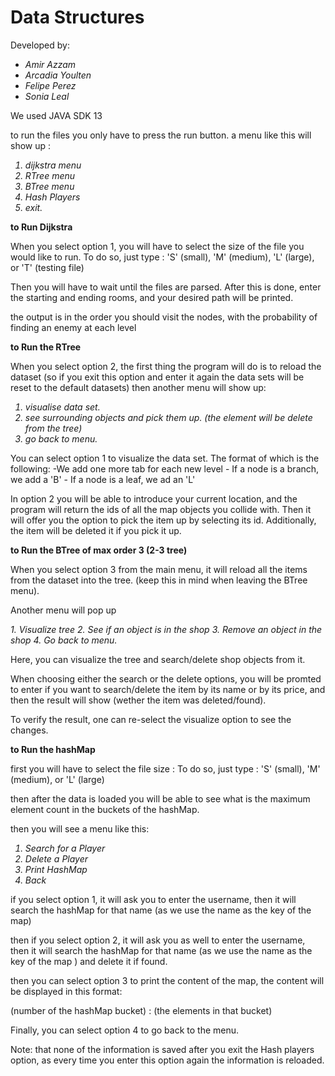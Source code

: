 # Data Structures

Developed by:
<i>
- Amir Azzam
- Arcadia Youlten
- Felipe Perez
- Sonia Leal
</i>

We used JAVA SDK 13

to run the files you only have to press the run button. a menu like this will show up :
<i>
1. dijkstra menu
2. RTree menu
3. BTree menu
4. Hash Players
4. exit.
</i>

<B> to Run Dijkstra </B>

When you select option 1, you will have to select the size of the file you would like to run. To do so, just
 type : 'S' (small), 'M' (medium), 'L' (large), or 'T' (testing file)
 
Then you will have to wait until the files are parsed. After this is done, enter the starting and ending rooms, and your desired path will be printed.

 the output is in the order you should visit the nodes, with the
 probability of finding an enemy at each level

<B> to Run the RTree </B>

When you select option 2, the first thing the program will do is to reload the dataset (so if you exit this option and enter it again the data sets will be reset to the default datasets)
then another menu will show up: 
<i>
1. visualise data set.
2. see surrounding objects and pick them up. (the element will be delete from the tree)
3. go back to menu.
</i>

You can select option 1 to visualize the data set. The format of which is the following:
    -We add one more tab for each new level
    - If a node is a branch, we add a 'B'
    -  If a node is a leaf, we ad an 'L' 

In option 2 you will be able to introduce your current location,  and the program will return the ids of all the map objects you collide with. Then it will offer you the option to pick the item up by selecting its id. Additionally, the item will be deleted it if you pick it up.


<B> to Run the BTree of max order 3 (2-3 tree) </B>

When you select option 3 from the main menu, it will reload all the items from the dataset into the tree. (keep this in mind when leaving the BTree menu).

Another menu will pop up

<i>
1. Visualize tree 
2. See if an object is in the shop
3. Remove an object in the shop
4. Go back to menu.
</i>

Here, you can visualize the tree and search/delete shop objects from it.

When choosing either the search or the delete options, you will be promted to enter if you want to search/delete the item by its name or by its price, and then the result will show (wether the item was deleted/found).

To verify the result, one can re-select the visualize option to see the changes.

<B> to Run the hashMap </B>

first you will have to select the file size :
To do so, just
 type : 'S' (small), 'M' (medium), or 'L' (large)
 
 then after the data is loaded you will be able to see what is the maximum
  element count in the buckets of the hashMap.
  
  then you will see a menu like this: 
  
  
<i>

1. Search for a Player
2. Delete a Player
3. Print HashMap
4. Back
</i>

if you select option 1, it will ask you to enter the username, then it will
 search the hashMap for that name (as we use the name as the key of the map)

then if you select option 2, it will ask you as well to enter the username, then it will
search the hashMap for that name (as we use the name as the key of the map
) and delete it if found. 

then you can select option 3 to print the content of the map, the content
 will be displayed in this format:
 
(number of the hashMap bucket) : (the elements in that bucket)

Finally, you can select option 4 to go back to the menu.

Note: that none of the information is saved after you exit the Hash players
 option, as every time you enter this option again the information is reloaded.
